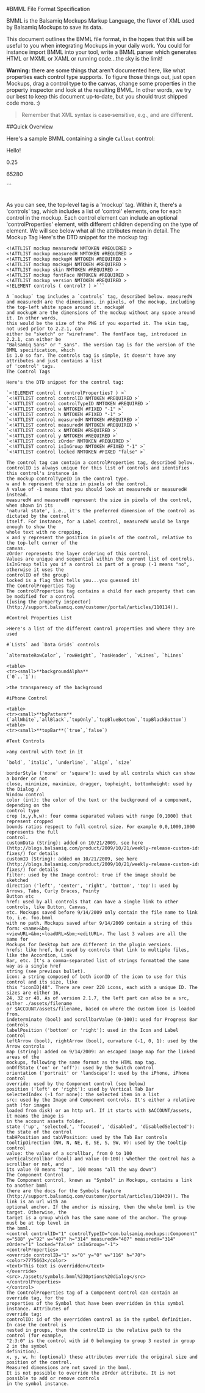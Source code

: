 #BMML File Format Specification

BMML is the Balsamiq Mockups Markup Language, the flavor of XML used by Balsamiq Mockups to save its data.
	
This document outlines the BMML file format, in the hopes that this will be useful to you when integrating Mockups in your daily work.  You could for instance import BMML into your
tool, write a BMML parser which generates HTML or MXML or XAML or running code...the sky is the limit!

**Warning:** there are some things that aren't documented here, like what properties each control type supports. To figure those things out, just open Mockups, drag a control type to the canvas, change some properties in the property inspector and look at the resulting BMML.  In other words, we try our best to keep this document up‑to‑date, but you should trust
shipped code more. :)

>Remember that XML syntax is case‑sensitive, e.g., <tag> and <Tag> are different.

##Quick Overview

Here's a sample BMML containing a single `Callout` control:

<table>
<tr>

<mockup version="1.0" skin="sketch" fontFace="Balsamiq Sans" measuredW="941" measuredH="169" mockupW="36" mockupH="40">

<controls>

<control controlID="1" controlTypeID="com.balsamiq.mockups::CallOut" x="644" y="129" w="-1" h="-1" measuredW="36" measuredH="40" zOrder="1" locked="false" isInGroup="-1">

<controlProperties>

<text>Hello!</text>

<backgroundAlpha>0.25</backgroundAlpha>

<color>65280</color>

</controlProperties>

</control>

</controls>

</mockup>```
</table>
As you can see, the top‑level tag is a 'mockup' tag. Within it, there's a 'controls' tag, which
includes a list of 'control' elements, one for each control in the mockup. Each control element
can include an optional 'controlProperties' element, with different children depending on the
type of element. We will see below what all the attributes mean in detail.
The Mockup Tag
Here's the DTD snippet for the mockup tag:

```<!ELEMENT mockup ( controls? ) >
<!ATTLIST mockup measuredW NMTOKEN #REQUIRED >
<!ATTLIST mockup measuredH NMTOKEN #REQUIRED >
<!ATTLIST mockup mockupW NMTOKEN #REQUIRED >
<!ATTLIST mockup mockupH NMTOKEN #REQUIRED >
<!ATTLIST mockup skin NMTOKEN #REQUIRED >
<!ATTLIST mockup fontFace NMTOKEN #REQUIRED >
<!ATTLIST mockup version NMTOKEN #REQUIRED >
<!ELEMENT controls ( control? ) >```

A `mockup` tag includes a `controls` tag, described below. measuredW and measuredH are the dimensions, in pixels, of the mockup, including the top‑left white space around it. mockupW
and mockupH are the dimensions of the mockup without any space around it. In other words,
this would be the size of the PNG if you exported it. The skin tag, not used prior to 2.2.1, can
either be "sketch" or "wireframe". The fontFace tag, introduced in 2.2.1, can either be
"Balsamiq Sans" or "_sans". The version tag is for the version of the BMML specification, which
is 1.0 so far. The controls tag is simple, it doesn't have any attributes and just contains a list
of 'control' tags.
The Control Tags

Here's the DTD snippet for the control tag:

`<!ELEMENT control ( controlProperties? ) >`
`<!ATTLIST control controlID NMTOKEN #REQUIRED >`
`<!ATTLIST control controlTypeID NMTOKEN #REQUIRED >`
`<!ATTLIST control w NMTOKEN #FIXED "-1" >`
`<!ATTLIST control h NMTOKEN #FIXED "-1" >`
`<!ATTLIST control measuredH NMTOKEN #REQUIRED >`
`<!ATTLIST control measuredW NMTOKEN #REQUIRED >`
`<!ATTLIST control x NMTOKEN #REQUIRED >`
`<!ATTLIST control y NMTOKEN #REQUIRED >`
`<!ATTLIST control zOrder NMTOKEN #REQUIRED >`
`<!ATTLIST control isInGroup NMTOKEN #FIXED "-1" >`
`<!ATTLIST control locked NMTOKEN #FIXED "false" >`

The control tag can contain a controlProperties tag, described below.
controlID is always unique for this list of controls and identifies this control's instance in
the mockup controlTypeID in the control type.
w and h represent the size in pixels of the control.
A value of ‑1 means that you should look at measuredW or measuredH instead.
measuredW and measuredH represent the size in pixels of the control, when shown in its
'natural state', i.e., it's the preferred dimension of the control as dictated by the control
itself. For instance, for a Label control, measuredW would be large enough to show the
whole text with no cropping.
x and y represent the position in pixels of the control, relative to the top‑left corner of the
canvas.
zOrder represents the layer ordering of this control.
Values are unique and sequential within the current list of controls.
isInGroup tells you if a control is part of a group (‑1 means "no", otherwise it uses the
controlID of the group)
locked is a flag that tells you...you guessed it!
The ControlProperties Tag
The controlProperties tag contains a child for each property that can be modified for a control
([using the property inspector](http://support.balsamiq.com/customer/portal/articles/110114)).

#Control Properties List

>Here's a list of the different control properties and where they are used
	
#`Lists` and `Data Grids` controls

`alternateRowColor`, `rowHeight`, `hasHeader`, `vLines`, `hLines` 

<table>
<tr><small>**backgroundAlpha** 
(`0`..`1`): 

>the transparency of the background

#iPhone Control
	
<table>
<tr><small>**bgPattern**(`allWhite`,`allBlack`,`topOnly`,`topBlueBottom`,`topBlackBottom`)
<table>
<tr><small>**topBar**(`true`,`false`)

#Text Controls

>any control with text in it

`bold`, `italic`, `underline`, `align`, `size`

borderStyle ('none' or 'square'): used by all controls which can show a border or not
close, minimize, maximize, dragger, topheight, bottomheight: used by the Dialog /
Window control
color (int): the color of the text or the background of a component, depending on the
control type
crop (x,y,h,w): four comma separated values with range [0,1000] that represent cropped
bounds ratios respect to full control size. For example 0,0,1000,1000 represents the full
control.
customData (String): added on 10/21/2009, see here
(http://blogs.balsamiq.com/product/2009/10/21/weekly‑release‑custom‑ids‑and‑bug‑
fixes/) for details
customID (String): added on 10/21/2009, see here
(http://blogs.balsamiq.com/product/2009/10/21/weekly‑release‑custom‑ids‑and‑bug‑
fixes/) for details
filter: used by the Image control: true if the image should be sketched
direction ('left', 'center', 'right', 'bottom', 'top'): used by Arrows, Tabs, Curly Braces, Pointy
Button etc
href: used by all controls that can have a single link to other controls, like Button, Canvas,
etc. Mockups saved before 9/14/2009 only contain the file name to link to, i.e. foo.bmml
with no path. Mockups saved after 9/14/2009 contain a string of this form: <name>&bm;
<viewURL>&bm;<loadURL>&bm;<editURL>. The last 3 values are all the same for
Mockups for Desktop but are different in the plugin versions.
hrefs: like href, but used by controls that link to multiple files, like the Accordion, Link
Bar, etc. It's a comma‑separated list of strings formatted the same way as a single href
string (see previous bullet).
icon: a string composed of both iconID of the icon to use for this control and its size, like
this "iconID|48". There are over 220 icons, each with a unique ID. The sizes are either 16,
24, 32 or 48. As of version 2.1.7, the left part can also be a src, either ./assets/filename
or $ACCOUNT/assets/filename, based on where the custom icon is loaded from.
indeterminate (bool) and scrollbarValue (0‑100): used for Progress Bar controls
labelPosition ('bottom' or 'right'): used in the Icon and Label control
leftArrow (bool), rightArrow (bool), curvature (‑1, 0, 1): used by the Arrow controls
map (string): added on 9/14/2009: an escaped image map for the linked areas of the
mockups, following the same format as the HTML map tag.
onOffState ('on' or 'off'): used by the Switch control
orientation ('portrait' or 'landscape'): used by the iPhone, iPhone control
override: used by the Component control (see below)
position ('left' or 'right'): used by Vertical Tab Bar
selectedIndex (‑1 for none): the selected item in a list
src: used by the Image and Component controls. It's either a relative path (for images
loaded from disk) or an http url. If it starts with $ACCOUNT/assets, it means the image is
in the account assets folder.
state ('up', 'selected,', 'focused', 'disabled', 'disabledSelected'): the state of the control
tabHPosition and tabVPosition: used by the Tab Bar controls
tooltipDirection (NW, N, NE, E, SE, S, SW, W): used by the tooltip control
value: the value of a scrollbar, from 0 to 100
verticalScrollbar (bool) and value (0‑100): whether the control has a scrollbar or not, and
its value (0 means "top", 100 means "all the way down")
The Component Control
The Component control, known as "Symbol" in Mockups, contains a link to another bmml
(here are the docs for the Symbols feature
(http://support.balsamiq.com/customer/portal/articles/110439)). The link is an url with an
optional anchor. If the anchor is missing, then the whole bmml is the target. Otherwise, the
target is a group which has the same name of the anchor. The group must be at top level in
the bmml.
<control controlID="1" controlTypeID="com.balsamiq.mockups::Component"
x="588" y="92" w="407" h="314" measuredW="407" measuredH="314"
zOrder="1" locked="false" isInGroup="-1">
<controlProperties>
<override controlID="1" x="0" y="0" w="116" h="70">
<color>7775663</color>
<text>This text is overridden</text>
</override>
<src>./assets/symbols.bmml%23Options%20dialog</src>
</controlProperties>
</control>
The ControlProperties tag of a Component control can contain an override tag, for the
properties of the Symbol that have been overridden in this symbol instance. Attributes of
override tag:
controlID: id of the overridden control as in the symbol definition. In case the control is
nested in groups, then the controlID is the relative path to the control (for example,
"2:3:0" is the control with id 0 belonging to group 3 nested in group 2 in the symbol
definition).
x, y, w, h: (optional) these attributes override the original size and position of the control.
Measured dimensions are not saved in the bmml.
It is not possible to override the zOrder attribute. It is not possible to add or remove controls
in the symbol instance.
